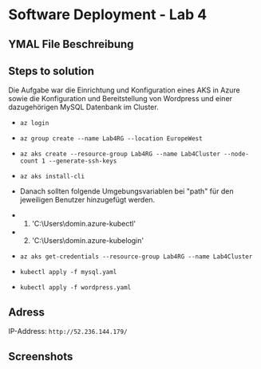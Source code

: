 # Software Deployment - Lab 4

## YMAL File Beschreibung

## Steps to solution

Die Aufgabe war die Einrichtung und Konfiguration eines AKS in Azure sowie die Konfiguration und Bereitstellung von Wordpress und einer dazugehörigen MySQL Datenbank im Cluster.

- `az login`
- `az group create --name Lab4RG --location EuropeWest`
- `az aks create --resource-group Lab4RG --name Lab4Cluster --node-count 1 --generate-ssh-keys`

- `az aks install-cli`

- Danach sollten folgende Umgebungsvariablen bei "path" für den jeweiligen Benutzer hinzugefügt werden.

- 1. 'C:\Users\domin\.azure-kubectl'
- 2. 'C:\Users\domin\.azure-kubelogin'

- `az aks get-credentials --resource-group Lab4RG --name Lab4Cluster`
- `kubectl apply -f mysql.yaml`
- `kubectl apply -f wordpress.yaml`

## Adress

IP-Address: `http://52.236.144.179/`

## Screenshots
